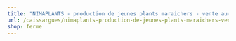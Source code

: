 ```yaml
---
title: "NIMAPLANTS - production de jeunes plants maraichers - vente aux particuliers"
url: /caissargues/nimaplants-production-de-jeunes-plants-maraichers-vente-aux-particuliers-2/
shop: ferme
---
```

